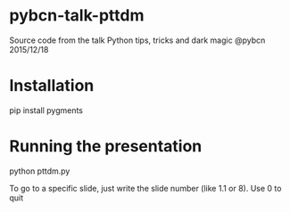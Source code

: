 pybcn-talk-pttdm
================

Source code from the talk Python tips, tricks and dark magic @pybcn 2015/12/18

Installation
============
pip install pygments

Running the presentation
========================
python pttdm.py

To go to a specific slide, just write the slide number (like 1.1 or 8). Use 0 to quit
